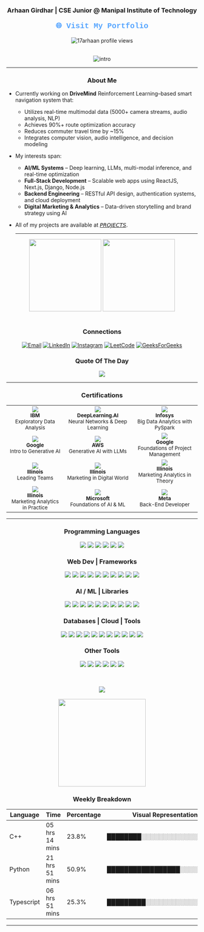 <div align="center">
  <h3>Arhaan Girdhar | CSE Junior @ Manipal Institute of Technology</h3>
  <h4><a href="https://arhaanportfolio.in/" style="font-family: 'Courier New', monospace; font-size: 20px; color: #58a6ff; text-decoration: none;">🌐 Visit My Portfolio</a></h4>
  <img src="https://komarev.com/ghpvc/?username=17Arhaan&label=Profile%20views&color=0e75b6&style=flat" alt="17arhaan profile views" />
</div>
</br>
<div align ="center">

  ![intro](https://github.com/user-attachments/assets/92f4a3b7-71dc-44b5-bd44-6c7e0440cdd8)
  
</div>


---

<h3 align = "center"> About Me</h3>

- Currently working on **DriveMind**
  Reinforcement Learning–based smart navigation system that:
  - Utilizes real-time multimodal data (5000+ camera streams, audio analysis, NLP)
  - Achieves 90%+ route optimization accuracy
  - Reduces commuter travel time by ~15%
  - Integrates computer vision, audio intelligence, and decision modeling

- My interests span:
  - **AI/ML Systems** – Deep learning, LLMs, multi-modal inference, and real-time optimization
  - **Full-Stack Development** – Scalable web apps using ReactJS, Next.js, Django, Node.js
  - **Backend Engineering** – RESTful API design, authentication systems, and cloud deployment
  - **Digital Marketing & Analytics** – Data-driven storytelling and brand strategy using AI
    
- All of my projects are available at [𝘗𝘙𝘖𝘑𝘌𝘊𝘛𝘚](https://github.com/17arhaan/Projects).

  ---
  
<div align = "center">
  <img src="https://github-readme-stats.vercel.app/api/top-langs/?username=17arhaan&theme=radical&layout=compact&hide=html,css" height="190em"/>
  <img src="https://github-readme-stats.vercel.app/api?username=17Arhaan&rank_icon=percentile&theme=radical"height="190em"/>
<!--   <img align="center"src="https://streak-stats.demolab.com?user=17arhaan&theme=radical&border_radius=4.3&date_format=M%20j%5B%2C%20Y%5D"height="190em"&margin-w=2 /> -->
</div>

</br>


<h3 align = "center"> Connections</h3>
<p align="center">
  <a href="mailto:17arhaan@gmail.com"><img src="https://img.shields.io/badge/Email-D14836?style=for-the-badge&logo=gmail&logoColor=white" alt="Email"></a>
  <a href="https://linkedin.com/in/arhaan17"><img src="https://img.shields.io/badge/LinkedIn-0077B5?style=for-the-badge&logo=linkedin&logoColor=white" alt="LinkedIn"></a>
  <a href="https://instagram.com/awwrhaan"><img src="https://img.shields.io/badge/Instagram-E4405F?style=for-the-badge&logo=instagram&logoColor=white" alt="Instagram"></a>
  <a href="https://www.leetcode.com/arhaan17"><img src="https://img.shields.io/badge/LeetCode-FFA116?style=for-the-badge&logo=leetcode&logoColor=white" alt="LeetCode"></a>
  <a href="https://auth.geeksforgeeks.org/user/user_qzc994wj7gi/profile"><img src="https://img.shields.io/badge/GeeksforGeeks-0F9D58?style=for-the-badge&logo=geeksforgeeks&logoColor=white" alt="GeeksForGeeks"></a>
</p>

<h3 align = "center"> Quote Of The Day</h3>
<div align ="center">
 <img src="https://quotes-github-readme.vercel.app/api?type=horizontal&theme=radical">
</div>

---
<h3 align="center">Certifications</h3>

<table align="center">
  <tr>
    <td align="center">
      <a href="https://coursera.org/account/accomplishments/verify/Y53G36TKQGCU" target="_blank">
        <img src="https://img.shields.io/badge/IBM-Exploratory%20Data%20Analysis-blue?style=for-the-badge&logo=ibm&logoColor=white">
      </a>
      <br/>
      <sub><b>IBM</b><br/>Exploratory Data Analysis</sub>
    </td>
    <td align="center">
      <a href="https://www.coursera.org/account/accomplishments/certificate/1XMZBVRYNKB2" target="_blank">
        <img src="https://img.shields.io/badge/DeepLearning.AI-Neural%20Networks%20%26%20DL-EE4C2C?style=for-the-badge&logo=deeplearningdotai&logoColor=white">
      </a>
      <br/>
      <sub><b>DeepLearning.AI</b><br/>Neural Networks & Deep Learning</sub>
    </td>
    <td align="center">
      <a href="https://drive.google.com/drive/u/0/folders/1S55QbJu8Pv5a8wAxj5SMgOviAwjTbmKl" target="_blank">
        <img src="https://img.shields.io/badge/Infosys-Big%20Data%20Analytics-orange?style=for-the-badge&logo=apache-spark&logoColor=white">
      </a>
      <br/>
      <sub><b>Infosys</b><br/>Big Data Analytics with PySpark</sub>
    </td>
  </tr>
  <tr>
    <td align="center">
      <a href="https://www.coursera.org/account/accomplishments/certificate/5VKU3Z5HMB2G" target="_blank">
        <img src="https://img.shields.io/badge/Google-Intro%20to%20Generative%20AI-34A853?style=for-the-badge&logo=google&logoColor=white">
      </a>
      <br/>
      <sub><b>Google</b><br/>Intro to Generative AI</sub>
    </td>
    <td align="center">
      <a href="https://www.coursera.org/account/accomplishments/certificate/6763NRR61X28" target="_blank">
        <img src="https://img.shields.io/badge/AWS-Generative%20AI%20with%20LLMs-232F3E?style=for-the-badge&logo=amazonaws&logoColor=white">
      </a>
      <br/>
      <sub><b>AWS</b><br/>Generative AI with LLMs</sub>
    </td>
    <td align="center">
      <a href="https://www.coursera.org/account/accomplishments/certificate/PR9LFUKNWDA1" target="_blank">
        <img src="https://img.shields.io/badge/Google-Project%20Management-34A853?style=for-the-badge&logo=google&logoColor=white">
      </a>
      <br/>
      <sub><b>Google</b><br/>Foundations of Project Management</sub>
    </td>
  </tr>
  <tr>
    <td align="center">
      <a href="https://www.coursera.org/account/accomplishments/verify/ZU3G2X5YR2VG" target="_blank">
        <img src="https://img.shields.io/badge/Illinois-Leading%20Teams-blue?style=for-the-badge&logo=universityofillinoisurbana&logoColor=white">
      </a>
      <br/>
      <sub><b>Illinois</b><br/>Leading Teams</sub>
    </td>
    <td align="center">
      <a href="https://www.coursera.org/account/accomplishments/certificate/1ME6P85IAKC7" target="_blank">
        <img src="https://img.shields.io/badge/Marketing-in%20Digital%20World-0F9D58?style=for-the-badge&logo=coursera&logoColor=white">
      </a>
      <br/>
      <sub><b>Illinois</b><br/>Marketing in Digital World</sub>
    </td>
    <td align="center">
      <a href="https://www.coursera.org/account/accomplishments/certificate/QDDUU62J27AK" target="_blank">
        <img src="https://img.shields.io/badge/Marketing-Analytics%20in%20Theory-0F9D58?style=for-the-badge&logo=coursera&logoColor=white">
      </a>
      <br/>
      <sub><b>Illinois</b><br/>Marketing Analytics in Theory</sub>
    </td>
  </tr>
  <tr>
    <td align="center">
      <a href="https://www.coursera.org/account/accomplishments/certificate/HT1IYP3OUP4U" target="_blank">
        <img src="https://img.shields.io/badge/Marketing-Analytics%20in%20Practice-0F9D58?style=for-the-badge&logo=coursera&logoColor=white">
      </a>
      <br/>
      <sub><b>Illinois</b><br/>Marketing Analytics in Practice</sub>
    </td>
    <td align="center">
      <a href="https://www.coursera.org/account/accomplishments/verify/MY6XZH187WW2" target="_blank">
        <img src="https://img.shields.io/badge/Microsoft-Foundations%20of%20AI%20and%20ML-blue?style=for-the-badge&logo=microsoft&logoColor=white">
      </a>
      <br/>
      <sub><b>Microsoft</b><br/>Foundations of AI & ML</sub>
    </td>
    <td align="center">
      <a href="https://your-link-to-meta-certificate.com" target="_blank">
        <img src="https://img.shields.io/badge/Meta-Back--End%20Developer-0A66C2?style=for-the-badge&logo=meta&logoColor=white">
      </a>
      <br/>
      <sub><b>Meta</b><br/>Back-End Developer</sub>
    </td>
  </tr>
</table>

---

<h3 align="center">Programming Languages</h3>
<p align="center">
  <img src="https://img.shields.io/badge/Python-3776AB?style=for-the-badge&logo=python&logoColor=white">
  <img src="https://img.shields.io/badge/C++-c9315f?style=for-the-badge&logo=cplusplus&logoColor=white">
  <img src="https://img.shields.io/badge/C-00599C?style=for-the-badge&logo=c&logoColor=white">
  <img src="https://img.shields.io/badge/Java-007396?style=for-the-badge&logo=java&logoColor=white">
  <img src="https://img.shields.io/badge/JavaScript-F7DF1E?style=for-the-badge&logo=javascript&logoColor=black">
  <img src="https://img.shields.io/badge/TypeScript-3178C6?style=for-the-badge&logo=typescript&logoColor=white">
</p>

<h3 align="center">Web Dev | Frameworks</h3>
<p align="center">
  <img src="https://img.shields.io/badge/HTML5-E34F26?style=for-the-badge&logo=html5&logoColor=white">
  <img src="https://img.shields.io/badge/CSS3-1572B6?style=for-the-badge&logo=css3&logoColor=white">
  <img src="https://img.shields.io/badge/Django-092E20?style=for-the-badge&logo=django&logoColor=white">
  <img src="https://img.shields.io/badge/Tailwind-38B2AC?style=for-the-badge&logo=tailwind-css&logoColor=white">
  <img src="https://img.shields.io/badge/Next.js-000000?style=for-the-badge&logo=nextdotjs&logoColor=white">
  <img src="https://img.shields.io/badge/Node.js-339933?style=for-the-badge&logo=nodedotjs&logoColor=white">
  <img src="https://img.shields.io/badge/React-61DAFB?style=for-the-badge&logo=react&logoColor=black">
  <img src="https://img.shields.io/badge/Flask-000000?style=for-the-badge&logo=flask&logoColor=white">
  <img src="https://img.shields.io/badge/Bootstrap-563D7C?style=for-the-badge&logo=bootstrap&logoColor=white">
  <img src="https://img.shields.io/badge/jQuery-0769AD?style=for-the-badge&logo=jquery&logoColor=white">
</p>

<h3 align="center">AI / ML | Libraries</h3>
<p align="center">
  <img src="https://img.shields.io/badge/NumPy-013243?style=for-the-badge&logo=numpy&logoColor=white">
  <img src="https://img.shields.io/badge/Pandas-150458?style=for-the-badge&logo=pandas&logoColor=white">
  <img src="https://img.shields.io/badge/Matplotlib-11557C?style=for-the-badge&logo=matplotlib&logoColor=white">
  <img src="https://img.shields.io/badge/OpenCV-5C3EE8?style=for-the-badge&logo=opencv&logoColor=white">
  <img src="https://img.shields.io/badge/Scikit--Learn-F7931E?style=for-the-badge&logo=scikit-learn&logoColor=white">
  <img src="https://img.shields.io/badge/SciPy-8CAAE6?style=for-the-badge&logo=scipy&logoColor=white">
  <img src="https://img.shields.io/badge/PyTorch-EE4C2C?style=for-the-badge&logo=pytorch&logoColor=white">
  <img src="https://img.shields.io/badge/TensorFlow-FF6F00?style=for-the-badge&logo=tensorflow&logoColor=white">
  <img src="https://img.shields.io/badge/MPI-3EAAAF?style=for-the-badge&logo=openmpi&logoColor=white">
  <img src="https://img.shields.io/badge/Selenium-43B02A?style=for-the-badge&logo=selenium&logoColor=white">
</p>

<h3 align="center">Databases | Cloud | Tools</h3>
<p align="center">
  <img src="https://img.shields.io/badge/MySQL-4479A1?style=for-the-badge&logo=mysql&logoColor=white">
  <img src="https://img.shields.io/badge/PostgreSQL-336791?style=for-the-badge&logo=postgresql&logoColor=white">
  <img src="https://img.shields.io/badge/MongoDB-47A248?style=for-the-badge&logo=mongodb&logoColor=white">
  <img src="https://img.shields.io/badge/SQLite-07405E?style=for-the-badge&logo=sqlite&logoColor=white">
  <img src="https://img.shields.io/badge/PL%2FSQL-F80000?style=for-the-badge&logo=oracle&logoColor=white">
  <img src="https://img.shields.io/badge/AWS-232F3E?style=for-the-badge&logo=amazonaws&logoColor=white">
  <img src="https://img.shields.io/badge/Azure-0078D4?style=for-the-badge&logo=microsoftazure&logoColor=white">
  <img src="https://img.shields.io/badge/Docker-2496ED?style=for-the-badge&logo=docker&logoColor=white">
  <img src="https://img.shields.io/badge/Apache%20Kafka-231F20?style=for-the-badge&logo=apachekafka&logoColor=white">
  <img src="https://img.shields.io/badge/Hadoop-66CCFF?style=for-the-badge&logo=apachehadoop&logoColor=white">
  <img src="https://img.shields.io/badge/PySpark-E25A1C?style=for-the-badge&logo=apachespark&logoColor=white">
</p>

<h3 align="center">Other Tools</h3>
<p align="center">
  <img src="https://img.shields.io/badge/Git-F05032?style=for-the-badge&logo=git&logoColor=white">
  <img src="https://img.shields.io/badge/Jupyter-F37626?style=for-the-badge&logo=jupyter&logoColor=white">
  <img src="https://img.shields.io/badge/MATLAB-0076A8?style=for-the-badge&logo=mathworks&logoColor=white">
  <img src="https://img.shields.io/badge/Simulink-0076A8?style=for-the-badge&logo=mathworks&logoColor=white">
  <img src="https://img.shields.io/badge/JavaFX-1B1464?style=for-the-badge&logo=java&logoColor=white">
  <img src="https://img.shields.io/badge/Microsoft%20Office-D83B01?style=for-the-badge&logo=microsoftoffice&logoColor=white">
</p>
</br>
</br>
<div align="center">
  <img src="https://user-images.githubusercontent.com/73097560/115834477-dbab4500-a447-11eb-908a-139a6edaec5c.gif">
<div>
</br>
<!--   <img src="https://github-profile-trophy.vercel.app/?username=17arhaan&theme=radical"height="230em"&margin-w=2 /> -->
</div>
<div align="center">
<!--   <img src="http://github-profile-summary-cards.vercel.app/api/cards/most-commit-language?username=17arhaan&theme=radical&layout=compact&hide=html,css" height="180em" style="border: 2px solid #ddd; border-radius: 8px; margin: 10px;" /> -->
</div>

<div>
  <img src="https://github-readme-activity-graph.vercel.app/graph?username=17arhaan&theme=github-dark"height="230em"&margin-w=2 />
</div>
<div>
<!--   <img src="https://github-contributor-stats.vercel.app/api?username=17arhaan&hide=B,B%2B&&theme=radical" height="200em" /> -->
</div>
<!-- <img src="https://user-images.githubusercontent.com/73097560/115834477-dbab4500-a447-11eb-908a-139a6edaec5c.gif"> -->

<h3 align = "center"> Weekly Breakdown </h3>

| Language   | Time           | Percentage | Visual Representation                       |
|------------|----------------|------------|---------------------------------------------|
| C++        | 05 hrs 14 mins | 23.8%      | ████████░░░░░░░░░░░░░░░░░░░                 |
| Python     | 21 hrs 51 mins | 50.9%      | █████████████████░░░░░░░░░░                 |
| Typescript | 06 hrs 51 mins | 25.3%      | █████████░░░░░░░░░░░░░░░░░░                 |

---
